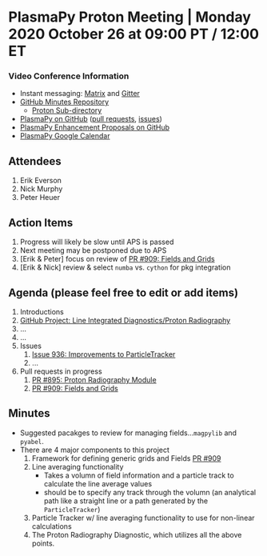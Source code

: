 # PlasmaPy Proton Meeting | Monday 2020 October 26 at 09:00 PT / 12:00 ET

### Video Conference Information
* Instant messaging: [Matrix](https://element.im/app/#/room/#plasmapy:openastronomy.org) and [Gitter](https://gitter.im/PlasmaPy/Lobby)
* [GitHub Minutes Repository](https://github.com/PlasmaPy/plasmapy-meeting-notes)
    * [Proton Sub-directory](https://github.com/PlasmaPy/plasmapy-meeting-notes/tree/master/proton_2020-present)
* [PlasmaPy on GitHub](https://github.com/PlasmaPy/plasmapy) ([pull requests](https://github.com/PlasmaPy/plasmapy/pulls), [issues](https://github.com/PlasmaPy/plasmapy/issues))
* [PlasmaPy Enhancement Proposals on GitHub](https://github.com/PlasmaPy/PlasmaPy-PLEPs)  
* [PlasmaPy Google Calendar](https://calendar.google.com/calendar?cid=bzVsb3ZkcW0zaWxsam00ZTlrMDd2cmw5bWdAZ3JvdXAuY2FsZW5kYXIuZ29vZ2xlLmNvbQ)

## Attendees

1. Erik Everson
2. Nick Murphy
3. Peter Heuer

## Action Items

1. Progress will likely be slow until APS is passed
2. Next meeting may be postponed due to APS
3. [Erik & Peter] focus on review of [PR #909: Fields and Grids](https://github.com/PlasmaPy/PlasmaPy/pull/909)
4. [Erik & Nick] review & select `numba` vs. `cython` for pkg integration

## Agenda (please feel free to edit or add items)

1. Introductions
2. [GitHub Project: Line Integrated Diagnostics/Proton Radiography](https://github.com/PlasmaPy/PlasmaPy/projects/21)
3. ...
4. ...
5. Issues
    1. [Issue 936: Improvements to ParticleTracker](https://github.com/PlasmaPy/PlasmaPy/issues/936)
    2. ...
6. Pull requests in progress 
    1. [PR #895: Proton Radiography Module](https://github.com/PlasmaPy/PlasmaPy/pull/895)
    2. [PR #909: Fields and Grids](https://github.com/PlasmaPy/PlasmaPy/pull/909)

## Minutes

* Suggested pacakges to review for managing fields...`magpylib` and `pyabel`.
* There are 4 major components to this project
    1. Framework for defining generic grids and Fields [PR #909](https://github.com/PlasmaPy/PlasmaPy/pull/909)
    2. Line averaging functionality
        * Takes a volumn of field information and a particle track to calculate the line average values
        * should be to specify any track through the volumn (an analytical path like a straight line or a path generated by the `ParticleTracker`)
    4. Particle Tracker w/ line averaging functionality to use for non-linear calculations
    5. The Proton Radiography Diagnostic, which utilizes all the above points.


